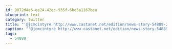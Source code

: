 ```yaml
---
id: 9072d4e6-ee24-42ec-935f-6be5a1167bea
blueprint: text
category: twitter
title: "'@jcmcintyre http://www.castanet.net/edition/news-story-54889-21-.htm#54889"
caption: "'@jcmcintyre http://www.castanet.net/edition/news-story-54889-21-.htm#54889"
tags:
  - 54889
---
```

